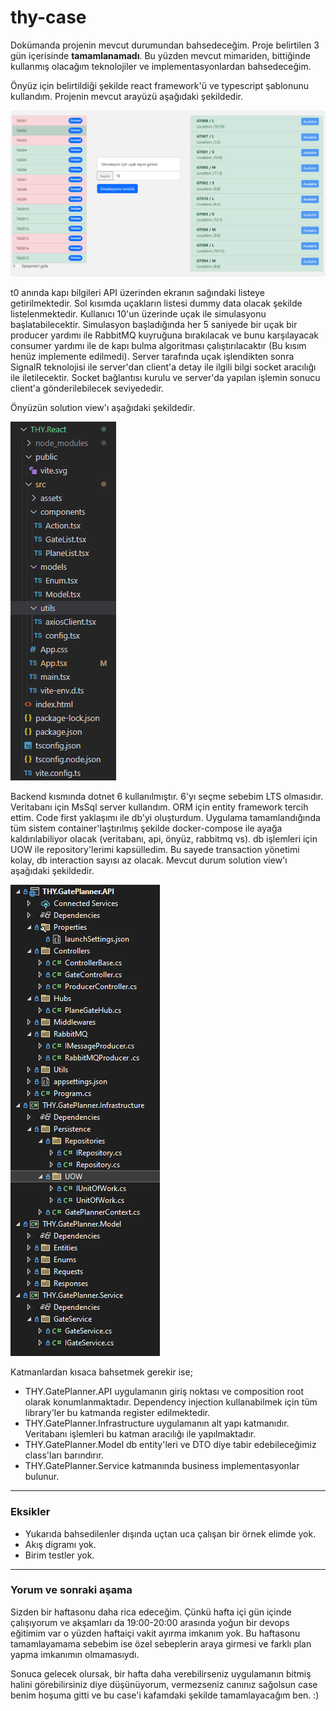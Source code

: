 # thy-case

Dokümanda projenin mevcut durumundan bahsedeceğim. Proje belirtilen 3 gün içerisinde <b>tamamlanamadı</b>. Bu yüzden mevcut mimariden, bittiğinde kullanmış olacağım teknolojiler ve implementasyonlardan bahsedeceğim.

Önyüz için belirtildiği şekilde react framework'ü ve typescript şablonunu kullandım. Projenin mevcut arayüzü aşağıdaki şekildedir. 

![alt text](/solution-items/thy-review.png)

t0 anında kapı bilgileri API üzerinden ekranın sağındaki listeye getirilmektedir. Sol kısımda uçakların listesi dummy data olacak şekilde listelenmektedir. Kullanıcı 10'un üzerinde uçak ile simulasyonu başlatabilecektir. Simulasyon başladığında her 5 saniyede bir uçak bir producer yardımı ile RabbitMQ kuyruğuna bırakılacak ve bunu karşılayacak consumer yardımı ile de kapı bulma algoritması çalıştırılacaktır (Bu kısım henüz implemente edilmedi). Server tarafında uçak işlendikten sonra SignalR teknolojisi ile server'dan client'a detay ile ilgili bilgi socket aracılığı ile iletilecektir. Socket bağlantısı kurulu ve server'da yapılan işlemin sonucu client'a gönderilebilecek seviyededir. 

Önyüzün solution view'ı aşağıdaki şekildedir. 

![alt text](/solution-items/react-solution-view.png)

Backend kısmında dotnet 6 kullanılmıştır. 6'yı seçme sebebim LTS olmasıdır. Veritabanı için MsSql server kullandım. ORM için entity framework tercih ettim. Code first yaklaşımı ile db'yi oluşturdum. Uygulama tamamlandığında tüm sistem container'laştırılmış şekilde docker-compose ile ayağa kaldırılabiliyor olacak (veritabanı, api, önyüz, rabbitmq vs). db işlemleri için UOW ile repository'lerimi kapsülledim. Bu sayede transaction yönetimi kolay, db interaction sayısı az olacak. Mevcut durum solution view'ı aşağıdaki şekildedir. 


![alt text](/solution-items/backend-solution-view.png)

Katmanlardan kısaca bahsetmek gerekir ise; 
 
 * THY.GatePlanner.API uygulamanın giriş noktası ve composition root olarak konumlanmaktadır. Dependency injection kullanabilmek için tüm library'ler bu katmanda register edilmektedir.
 * THY.GatePlanner.Infrastructure uygulamanın alt yapı katmanıdır. Veritabanı işlemleri bu katman aracılığı ile yapılmaktadır. 
 * THY.GatePlanner.Model db entity'leri ve DTO diye tabir edebileceğimiz class'ları barındırır.
 * THY.GatePlanner.Service katmanında business implementasyonlar bulunur. 
 ---------

### Eksikler

* Yukarıda bahsedilenler dışında uçtan uca çalışan bir örnek elimde yok. 
* Akış digramı yok.
* Birim testler yok. 
-----------------

### Yorum ve sonraki aşama

Sizden bir haftasonu daha rica edeceğim. Çünkü hafta içi gün içinde çalışıyorum ve akşamları da 19:00-20:00 arasında yoğun bir devops eğitimim var o yüzden haftaiçi vakit ayırma imkanım yok. Bu haftasonu tamamlayamama sebebim ise özel sebeplerin araya girmesi ve farklı plan yapma imkanımın olmamasıydı. 

Sonuca gelecek olursak, bir hafta daha verebilirseniz uygulamanın bitmiş halini görebilirsiniz diye düşünüyorum, vermezseniz canınız sağolsun case benim hoşuma gitti ve bu case'i kafamdaki şekilde tamamlayacağım ben. :)
